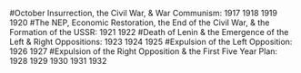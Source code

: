 #October Insurrection, the Civil War, & War Communism:
1917
1918
1919
1920
#The NEP, Economic Restoration, the End of the Civil War, & the Formation of the USSR:
1921
1922
#Death of Lenin & the Emergence of the Left & Right Oppositions:
1923
1924
1925
#Expulsion of the Left Opposition:
1926
1927
#Expulsion of the Right Opposition & the First Five Year Plan:
1928
1929
1930
1931
1932
